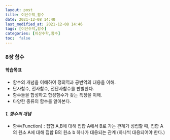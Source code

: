 ```yaml
---
layout: post
title: 이산수학_함수
date: 2021-12-08 14:40 
last_modified_at: 2021-12-08 14:46
tags: [이산수학,함수]
categories: [이산수학,함수]
toc:  false
---
```



### 8장 함수

#### 학습목표
* 함수의 개념을 이해하여 정의역과 공변역의 대응을 이해.
* 단사함수, 전사함수, 전단사함수를 판별한다.
* 함수들을 합성하고 합성함수가 갖는 특징을 이해.
* 다양한 종류의 함수를 알아본다.

#### *1. 함수의 개념*
* 함수(Function) : 집합 A,B에 대해 집합 A에서 B로 가는 관계가 성립할 때, 집합 A의 원소 A에 대해 집합 B의 원소 b 하나가 대응되는 관계 (하나씩 대응되어야 한다.)